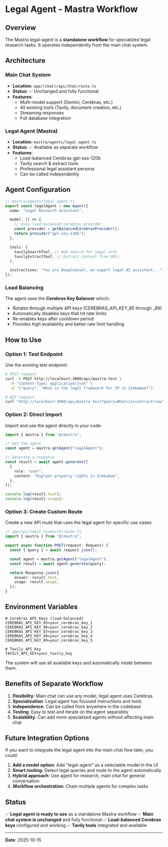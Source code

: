 # Legal Agent - Mastra Workflow

## Overview

The Mastra legal-agent is a **standalone workflow** for specialized legal research tasks. It operates independently from the main chat system.

## Architecture

### Main Chat System

- **Location**: `app/(chat)/api/chat/route.ts`
- **Status**: ✅ Unchanged and fully functional
- **Features**:
  - Multi-model support (Gemini, Cerebras, etc.)
  - All existing tools (Tavily, document creation, etc.)
  - Streaming responses
  - Full database integration

### Legal Agent (Mastra)

- **Location**: `mastra/agents/legal-agent.ts`
- **Status**: ✅ Available as separate workflow
- **Features**:
  - Load-balanced Cerebras gpt-oss-120b
  - Tavily search & extract tools
  - Professional legal assistant persona
  - Can be called independently

## Agent Configuration

```typescript
// mastra/agents/legal-agent.ts
export const legalAgent = new Agent({
  name: "Legal Research Assistant",

  model: () => {
    // Uses load-balanced Cerebras provider
    const provider = getBalancedCerebrasProvider();
    return provider("gpt-oss-120b");
  },

  tools: {
    tavilySearchTool, // Web search for legal info
    tavilyExtractTool, // Extract content from URLs
  },

  instructions: "You are DeepCounsel, an expert legal AI assistant...",
});
```

### Load Balancing

The agent uses the **Cerebras Key Balancer** which:

- Rotates through multiple API keys (CEREBRAS_API_KEY_85 through \_89)
- Automatically disables keys that hit rate limits
- Re-enables keys after cooldown period
- Provides high availability and better rate limit handling

## How to Use

### Option 1: Test Endpoint

Use the existing test endpoint:

```bash
# POST request
curl -X POST http://localhost:3000/api/mastra-test \
  -H "Content-Type: application/json" \
  -d '{"query": "What is the legal framework for IP in Zimbabwe?"}'

# GET request
curl "http://localhost:3000/api/mastra-test?query=What+is+contract+law"
```

### Option 2: Direct Import

Import and use the agent directly in your code:

```typescript
import { mastra } from "@/mastra";

// Get the agent
const agent = mastra.getAgent("legalAgent");

// Generate a response
const result = await agent.generate([
  {
    role: "user",
    content: "Explain property rights in Zimbabwe",
  },
]);

console.log(result.text);
console.log(result.usage);
```

### Option 3: Create Custom Route

Create a new API route that uses the legal agent for specific use cases:

```typescript
// app/api/legal-research/route.ts
import { mastra } from "@/mastra";

export async function POST(request: Request) {
  const { query } = await request.json();

  const agent = mastra.getAgent("legalAgent");
  const result = await agent.generate(query);

  return Response.json({
    answer: result.text,
    usage: result.usage,
  });
}
```

## Environment Variables

```env
# Cerebras API Keys (load-balanced)
CEREBRAS_API_KEY_85=your_cerebras_key_1
CEREBRAS_API_KEY_86=your_cerebras_key_2
CEREBRAS_API_KEY_87=your_cerebras_key_3
CEREBRAS_API_KEY_88=your_cerebras_key_4
CEREBRAS_API_KEY_89=your_cerebras_key_5

# Tavily API Key
TAVILY_API_KEY=your_tavily_key
```

The system will use all available keys and automatically rotate between them.

## Benefits of Separate Workflow

1. **Flexibility**: Main chat can use any model, legal agent uses Cerebras
2. **Specialization**: Legal agent has focused instructions and tools
3. **Independence**: Can be called from anywhere in the codebase
4. **Testing**: Easy to test and iterate on the agent separately
5. **Scalability**: Can add more specialized agents without affecting main chat

## Future Integration Options

If you want to integrate the legal agent into the main chat flow later, you could:

1. **Add a model option**: Add "legal-agent" as a selectable model in the UI
2. **Smart routing**: Detect legal queries and route to the agent automatically
3. **Hybrid approach**: Use agent for research, main chat for general conversation
4. **Workflow orchestration**: Chain multiple agents for complex tasks

## Status

✅ **Legal agent is ready to use** as a standalone Mastra workflow
✅ **Main chat system is unchanged** and fully functional
✅ **Load-balanced Cerebras keys** configured and working
✅ **Tavily tools** integrated and available

---

**Date**: 2025-10-15
